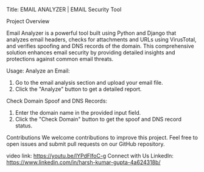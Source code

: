 Title: EMAIL ANALYZER | EMAIL Security Tool 

Project Overview

Email Analyzer is a powerful tool built using Python and Django that analyzes email headers, checks for attachments and URLs using VirusTotal, and verifies spoofing and DNS records of the domain. This comprehensive solution enhances email security by providing detailed insights and protections against common email threats.

Usage:
Analyze an Email:
1.   Go to the email analysis section and upload your email file.
2.  Click the "Analyze" button to get a detailed report.

 Check Domain Spoof and DNS Records:
 1.  Enter the domain name in the provided input field.
 2.  Click the "Check Domain" button to get the spoof and DNS record status.

Contributions
We welcome contributions to improve this project. Feel free to open issues and submit pull requests on our GitHub repository.

video link: https://youtu.be/lYPdFlfoC-g
Connect with Us
LinkedIn: https://www.linkedin.com/in/harsh-kumar-gupta-4a624318b/

